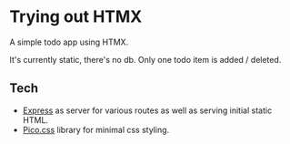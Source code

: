 # Trying out HTMX

A simple todo app using HTMX.

It's currently static, there's no db.
Only one todo item is added / deleted.

## Tech

- [Express](https://expressjs.com/) as server for various routes as well as serving initial static HTML.
- [Pico.css](https://picocss.com/) library for minimal css styling.
